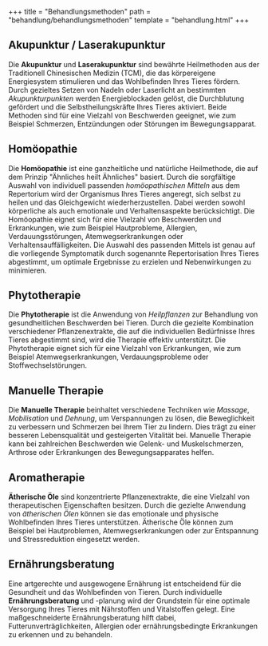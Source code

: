 +++
title = "Behandlungsmethoden"
path = "behandlung/behandlungsmethoden"
template = "behandlung.html"
+++


## Akupunktur / Laserakupunktur

Die **Akupunktur** und **Laserakupunktur** sind bewährte Heilmethoden aus der Traditionell Chinesischen Medizin (TCM), die das körpereigene Energiesystem stimulieren und das Wohlbefinden Ihres Tieres fördern. Durch gezieltes Setzen von Nadeln oder Laserlicht an bestimmten *Akupunkturpunkten* werden Energieblockaden gelöst, die Durchblutung gefördert und die Selbstheilungskräfte Ihres Tieres aktiviert. Beide Methoden sind für eine Vielzahl von Beschwerden geeignet, wie zum Beispiel Schmerzen, Entzündungen oder Störungen im Bewegungsapparat.

## Homöopathie

Die **Homöopathie** ist eine ganzheitliche und natürliche Heilmethode, die auf dem Prinzip "Ähnliches heilt Ähnliches" basiert. Durch die sorgfältige Auswahl von individuell passenden *homöopathischen Mitteln* aus dem Repertorium wird der Organismus Ihres Tieres angeregt, sich selbst zu heilen und das Gleichgewicht wiederherzustellen. Dabei werden sowohl körperliche als auch emotionale und Verhaltensaspekte berücksichtigt. Die Homöopathie eignet sich für eine Vielzahl von Beschwerden und Erkrankungen, wie zum Beispiel Hautprobleme, Allergien, Verdauungsstörungen, Atemwegserkrankungen oder Verhaltensauffälligkeiten. Die Auswahl des passenden Mittels ist genau auf die vorliegende Symptomatik durch sogenannte Repertorisation Ihres Tieres abgestimmt, um optimale Ergebnisse zu erzielen und Nebenwirkungen zu minimieren.

## Phytotherapie

Die **Phytotherapie** ist die Anwendung von *Heilpflanzen* zur Behandlung von gesundheitlichen Beschwerden bei Tieren. Durch die gezielte Kombination verschiedener Pflanzenextrakte, die auf die individuellen Bedürfnisse Ihres Tieres abgestimmt sind, wird die Therapie effektiv unterstützt. Die Phytotherapie eignet sich für eine Vielzahl von Erkrankungen, wie zum Beispiel Atemwegserkrankungen, Verdauungsprobleme oder Stoffwechselstörungen.

## Manuelle Therapie

Die **Manuelle Therapie** beinhaltet verschiedene Techniken wie *Massage*, *Mobilisation* und *Dehnung*, um Verspannungen zu lösen, die Beweglichkeit zu verbessern und Schmerzen bei Ihrem Tier zu lindern. Dies trägt zu einer besseren Lebensqualität und gesteigerten Vitalität bei. Manuelle Therapie kann bei zahlreichen Beschwerden wie Gelenk- und Muskelschmerzen, Arthrose oder Erkrankungen des Bewegungsapparates helfen.

## Aromatherapie

**Ätherische Öle** sind konzentrierte Pflanzenextrakte, die eine Vielzahl von therapeutischen Eigenschaften besitzen. Durch die gezielte Anwendung von *ätherischen Ölen* können sie das emotionale und physische Wohlbefinden Ihres Tieres unterstützen. Ätherische Öle können zum Beispiel bei Hautproblemen, Atemwegserkrankungen oder zur Entspannung und Stressreduktion eingesetzt werden.

## Ernährungsberatung

Eine artgerechte und ausgewogene Ernährung ist entscheidend für die Gesundheit und das Wohlbefinden von Tieren. Durch individuelle **Ernährungsberatung** und -planung wird der Grundstein für eine optimale Versorgung Ihres Tieres mit Nährstoffen und Vitalstoffen gelegt. Eine maßgeschneiderte Ernährungsberatung hilft dabei, Futterunverträglichkeiten, Allergien oder ernährungsbedingte Erkrankungen zu erkennen und zu behandeln.
